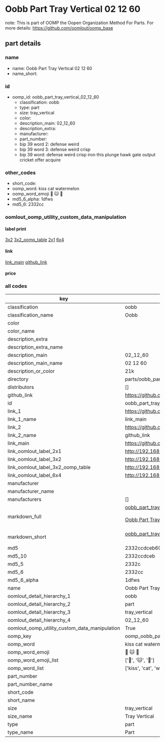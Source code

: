 # Oobb Part Tray Vertical 02 12 60  

note: This is part of OOMP the Oopen Organization Method For Parts. For more details: https://github.com/oomlout/oomp_base

##  part details





### name
* name: Oobb Part Tray Vertical 02 12 60
* name_short: 
### id
* oomp_id: oobb_part_tray_vertical_02_12_60
  * classification: oobb
  * type: part
  * size: tray_vertical
  * color: 
  * description_main: 02_12_60
  * description_extra: 
  * manufacturer: 
  * part_number: 
  * bip 39 word 2: defense weird
  * bip 39 word 3: defense weird crisp
  * bip 39 word: defense weird crisp iron this plunge hawk gate output cricket offer acquire

### other_codes
* short_code: 
* oomp_word: kiss cat watermelon
* oomp_word_emoji :kiss: :cat: :watermelon:
* md5_6_alpha: 1dfws
* md5_6: 2332cc






### oomlout_oomp_utility_custom_data_manipulation
#### label print
[3x2](http://192.168.1.245:1112/?label=oomp%201dfws)
[3x2_oomp_table](http://192.168.1.107:1112/?label=oomp%201dfws)
[2x1](http://192.168.1.242:1112/?label=oomp%201dfws)
[6x4](http://192.168.1.55:1112/?label=oomp%201dfws)    

#### link

[link_main](https://github.com/oomlout/oomlout_oomp_current_version_messy/tree/main/parts/oobb_part_tray_vertical_02_12_60) [github_link](https://github.com/oomlout/oomlout_oomp_part_src/tree/main/parts/oobb_part_tray_vertical_02_12_60)                             

#### price







### all codes 
| key | value |  
| --- | --- |  
| classification | oobb |  
| classification_name | Oobb |  
| color |  |  
| color_name |  |  
| description_extra |  |  
| description_extra_name |  |  
| description_main | 02_12_60 |  
| description_main_name | 02 12 60 |  
| description_or_color | 21k |  
| directory | parts/oobb_part_tray_vertical_02_12_60 |  
| distributors | [] |  
| github_link | https://github.com/oomlout/oomlout_oomp_part_src/tree/main/parts/oobb_part_tray_vertical_02_12_60 |  
| id | oobb_part_tray_vertical_02_12_60 |  
| link_1 | https://github.com/oomlout/oomlout_oomp_current_version_messy/tree/main/parts/oobb_part_tray_vertical_02_12_60 |  
| link_1_name | link_main |  
| link_2 | https://github.com/oomlout/oomlout_oomp_part_src/tree/main/parts/oobb_part_tray_vertical_02_12_60 |  
| link_2_name | github_link |  
| link_main | https://github.com/oomlout/oomlout_oomp_current_version_messy/tree/main/parts/oobb_part_tray_vertical_02_12_60 |  
| link_oomlout_label_2x1 | http://192.168.1.242:1112/?label=oomp%201dfws |  
| link_oomlout_label_3x2 | http://192.168.1.245:1112/?label=oomp%201dfws |  
| link_oomlout_label_3x2_oomp_table | http://192.168.1.107:1112/?label=oomp%201dfws |  
| link_oomlout_label_6x4 | http://192.168.1.55:1112/?label=oomp%201dfws |  
| manufacturer |  |  
| manufacturer_name |  |  
| manufacturers | [] |  
| markdown_full | [oobb_part_tray_vertical_02_12_60](https://github.com/oomlout/oomlout_oomp_current_version_messy/tree/main/parts/oobb_part_tray_vertical_02_12_60)<br>[](https://github.com/oomlout/oomlout_oomp_current_version_messy/tree/main/parts/oobb_part_tray_vertical_02_12_60)<br>[Oobb Part Tray Vertical 02 12 60](https://github.com/oomlout/oomlout_oomp_current_version_messy/tree/main/parts/oobb_part_tray_vertical_02_12_60)<br><br> |  
| markdown_short | [oobb_part_tray_vertical_02_12_60](https://github.com/oomlout/oomlout_oomp_current_version_messy/tree/main/parts/oobb_part_tray_vertical_02_12_60)<br><br> |  
| md5 | 2332ccdceb604d3a9bf06764677e49cb |  
| md5_10 | 2332ccdceb |  
| md5_5 | 2332c |  
| md5_6 | 2332cc |  
| md5_6_alpha | 1dfws |  
| name | Oobb Part Tray Vertical 02 12 60 |  
| oomlout_detail_hierarchy_1 | oobb |  
| oomlout_detail_hierarchy_2 | part |  
| oomlout_detail_hierarchy_3 | tray_vertical |  
| oomlout_detail_hierarchy_4 | 02_12_60 |  
| oomlout_oomp_utility_custom_data_manipulation | True |  
| oomp_key | oomp_oobb_part_tray_vertical_02_12_60 |  
| oomp_word | kiss cat watermelon |  
| oomp_word_emoji | :kiss: :cat: :watermelon: |  
| oomp_word_emoji_list | [':kiss:', ':cat:', ':watermelon:'] |  
| oomp_word_list | ['kiss', 'cat', 'watermelon'] |  
| part_number |  |  
| part_number_name |  |  
| short_code |  |  
| short_name |  |  
| size | tray_vertical |  
| size_name | Tray Vertical |  
| type | part |  
| type_name | Part |  
